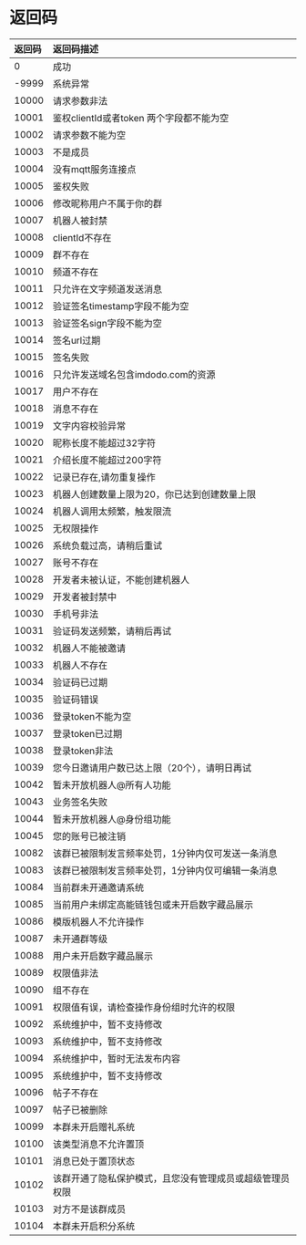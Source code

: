 # 返回码

|返回码|返回码描述| 
|:---------------|:-----| 
|0|成功| 
|-9999|系统异常| 
|10000|请求参数非法| 
|10001|鉴权clientId或者token 两个字段都不能为空| 
|10002|请求参数不能为空| 
|10003|不是成员| 
|10004|没有mqtt服务连接点| 
|10005|鉴权失败| 
|10006|修改昵称用户不属于你的群| 
|10007|机器人被封禁| 
|10008|clientId不存在| 
|10009|群不存在| 
|10010|频道不存在| 
|10011|只允许在文字频道发送消息| 
|10012|验证签名timestamp字段不能为空| 
|10013|验证签名sign字段不能为空| 
|10014|签名url过期| 
|10015|签名失败| 
|10016|只允许发送域名包含imdodo.com的资源| 
|10017|用户不存在| 
|10018|消息不存在| 
|10019|文字内容校验异常| 
|10020|昵称长度不能超过32字符| 
|10021|介绍长度不能超过200字符| 
|10022|记录已存在,请勿重复操作| 
|10023|机器人创建数量上限为20，你已达到创建数量上限| 
|10024|机器人调用太频繁，触发限流| 
|10025|无权限操作| 
|10026|系统负载过高，请稍后重试| 
|10027|账号不存在| 
|10028|开发者未被认证，不能创建机器人| 
|10029|开发者被封禁中| 
|10030|手机号非法| 
|10031|验证码发送频繁，请稍后再试| 
|10032|机器人不能被邀请| 
|10033|机器人不存在| 
|10034|验证码已过期| 
|10035|验证码错误| 
|10036|登录token不能为空| 
|10037|登录token已过期| 
|10038|登录token非法| 
|10039|您今日邀请用户数已达上限（20个），请明日再试| 
|10042|暂未开放机器人@所有人功能| 
|10043|业务签名失败| 
|10044|暂未开放机器人@身份组功能| 
|10045|您的账号已被注销|
|10082|该群已被限制发言频率处罚，1分钟内仅可发送一条消息|
|10083|该群已被限制发言频率处罚，1分钟内仅可编辑一条消息|
|10084|当前群未开通邀请系统|
|10085|当前用户未绑定高能链钱包或未开启数字藏品展示|
|10086|模版机器人不允许操作|
|10087|未开通群等级|
|10088|用户未开启数字藏品展示|
|10089|权限值非法|
|10090|组不存在|
|10091|权限值有误，请检查操作身份组时允许的权限|
|10092|系统维护中，暂不支持修改|
|10093|系统维护中，暂不支持修改|
|10094|系统维护中，暂时无法发布内容|
|10095|系统维护中，暂不支持修改|
|10096|帖子不存在|
|10097|帖子已被删除|
|10099|本群未开启赠礼系统|
|10100|该类型消息不允许置顶|
|10101|消息已处于置顶状态|
|10102|该群开通了隐私保护模式，且您没有管理成员或超级管理员权限|
|10103|对方不是该群成员|
|10104|本群未开启积分系统|
